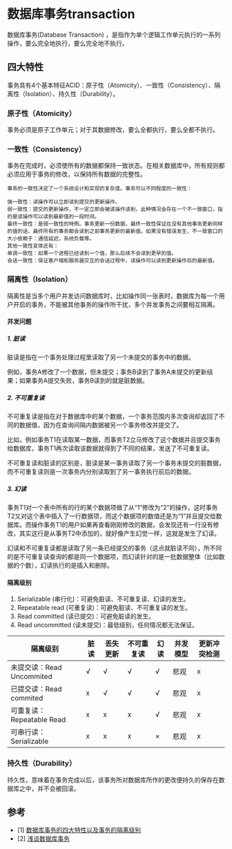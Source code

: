 # 数据库事务transaction
数据库事务(Database Transaction) ，是指作为单个逻辑工作单元执行的一系列操作，要么完全地执行，要么完全地不执行。 

## 四大特性
事务具有4个基本特征ACID：原子性（Atomicity）、一致性（Consistency）、隔离性（Isolation）、持久性（Durability）。

### 原子性（Atomicity）
事务必须是原子工作单元；对于其数据修改，要么全都执行，要么全都不执行。

### 一致性（Consistency）
事务在完成时，必须使所有的数据都保持一致状态。在相关数据库中，所有规则都必须应用于事务的修改，以保持所有数据的完整性。

```<sup>[2]</sup>
事务的一致性决定了一个系统设计和实现的复杂度。事务可以不同程度的一致性：

强一致性：读操作可以立即读到提交的更新操作。
弱一致性：提交的更新操作，不一定立即会被读操作读到，此种情况会存在一个不一致窗口，指的是读操作可以读到最新值的一段时间。
最终一致性：是弱一致性的特例。事务更新一份数据，最终一致性保证在没有其他事务更新同样的值的话，最终所有的事务都会读到之前事务更新的最新值。如果没有错误发生，不一致窗口的大小依赖于：通信延迟，系统负载等。
其他一致性变体还有：
单调一致性：如果一个进程已经读到一个值，那么后续不会读到更早的值。
会话一致性：保证客户端和服务器交互的会话过程中，读操作可以读到更新操作后的最新值。
```

### 隔离性（Isolation）
隔离性是当多个用户并发访问数据库时，比如操作同一张表时，数据库为每一个用户开启的事务，不能被其他事务的操作所干扰，多个并发事务之间要相互隔离。

#### 并发问题
##### 1. 脏读
脏读是指在一个事务处理过程里读取了另一个未提交的事务中的数据。

例如，事务A修改了一个数据，但未提交；事务B读到了事务A未提交的更新结果；如果事务A提交失败，事务B读到的就是脏数据。
##### 2. 不可重复读
不可重复读是指在对于数据库中的某个数据，一个事务范围内多次查询却返回了不同的数据值，因为在查询间隔内数据被另一个事务修改并提交了。

比如，例如事务T1在读取某一数据，而事务T2立马修改了这个数据并且提交事务给数据库，事务T1再次读取该数据就得到了不同的结果，发送了不可重复读。

不可重复读和脏读的区别是，脏读是某一事务读取了另一个事务未提交的脏数据，而不可重复读则是一次事务内分别读取到了另一事务执行前后的数据。
##### 3. 幻读
事务T1对一个表中所有的行的某个数据项做了从“1”修改为“2”的操作，这时事务T2又对这个表中插入了一行数据项，而这个数据项的数值还是为“1”并且提交给数据库。而操作事务T1的用户如果再查看刚刚修改的数据，会发现还有一行没有修改，其实这行是从事务T2中添加的，就好像产生幻觉一样，这就是发生了幻读。

幻读和不可重复读都是读取了另一条已经提交的事务（这点就脏读不同），所不同的是不可重复读查询的都是同一个数据项，而幻读针对的是一批数据整体（比如数据的个数），幻读执行的是插入和删除。

#### 隔离级别
1. Serializable (串行化)：可避免脏读、不可重复读、幻读的发生。
2. Repeatable read (可重复读)：可避免脏读、不可重复读的发生。
3. Read committed (读已提交)：可避免脏读的发生。
4. Read uncommitted (读未提交)：最低级别，任何情况都无法保证。

| 隔离级别 | 脏读 | 丢失更新 | 不可重复读 | 幻读 | 并发模型 | 更新冲突检测 |
| ---- | ---- | ---- | ---- | ---- | ---- | ---- |
| 未提交读：Read Uncommited	| √	| √	| √	| √	| 悲观	| x |
| 已提交读：Read commited	| x	| √	| √	| √	| 悲观	| x |
| 可重复读：Repeatable Read	| x	| x	| x	| √	| 悲观	| x |
| 可串行读：Serializable	| x	| x	| x	| × | 悲观	| x |


### 持久性（Durability）
持久性，意味着在事务完成以后，该事务所对数据库所作的更改便持久的保存在数据库之中，并不会被回滚。

## 参考
- [1] [数据库事务的四大特性以及事务的隔离级别](https://www.cnblogs.com/fjdingsd/p/5273008.html)
- [2] [浅谈数据库事务](https://blog.csdn.net/u013007900/article/details/77927723)